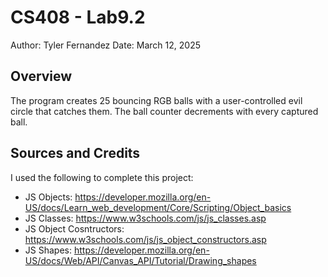 # CS408 - Lab9.2

Author: Tyler Fernandez
Date: March 12, 2025

## Overview

The program creates 25 bouncing RGB balls with a user-controlled evil circle that catches them. The ball counter decrements with every captured ball.

## Sources and Credits

I used the following to complete this project:

- JS Objects: https://developer.mozilla.org/en-US/docs/Learn_web_development/Core/Scripting/Object_basics
- JS Classes: https://www.w3schools.com/js/js_classes.asp
- JS Object Cosntructors: https://www.w3schools.com/js/js_object_constructors.asp
- JS Shapes: https://developer.mozilla.org/en-US/docs/Web/API/Canvas_API/Tutorial/Drawing_shapes

